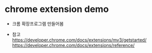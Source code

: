 # chrome extension demo


* 크롬 확장프로그램 만들어봄 

* 참고   
https://developer.chrome.com/docs/extensions/mv3/getstarted/   
https://developer.chrome.com/docs/extensions/reference/
